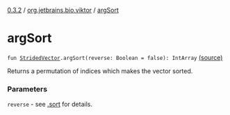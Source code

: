 [0.3.2](../index.md) / [org.jetbrains.bio.viktor](index.md) / [argSort](.)

# argSort

`fun `[`StridedVector`](-strided-vector/index.md)`.argSort(reverse: Boolean = false): IntArray` [(source)](https://github.com/JetBrains-Research/viktor/blob/0.3.2/src/main/kotlin/org/jetbrains/bio/viktor/Sorting.kt#L20)

Returns a permutation of indices which makes the vector sorted.

### Parameters

`reverse` - see [.sort](#) for details.